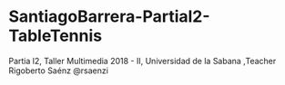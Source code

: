 # SantiagoBarrera-Partial2-TableTennis
Partia l2, Taller Multimedia 2018 - II, Universidad de la Sabana ,Teacher Rigoberto Saénz @rsaenzi
